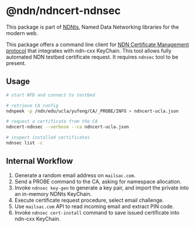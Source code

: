 # @ndn/ndncert-ndnsec

This package is part of [NDNts](https://yoursunny.com/p/NDNts/), Named Data Networking libraries for the modern web.

This package offers a command line client for [NDN Certificate Management protocol](https://github.com/named-data/ndncert/wiki/NDNCERT-Protocol-0.2) that integrates with ndn-cxx KeyChain.
This tool allows fully automated NDN testbed certificate request.
It requires `ndnsec` tool to be present.

## Usage

```sh
# start NFD and connect to testbed

# retrieve CA config
ndnpeek -p /ndn/edu/ucla/yufeng/CA/_PROBE/INFO > ndncert-ucla.json

# request a certificate from the CA
ndncert-ndnsec --verbose --ca ndncert-ucla.json

# inspect installed certificates
ndnsec list -c
```

## Internal Workflow

1. Generate a random email address on `mailsac.com`.
2. Send a PROBE command to the CA, asking for namespace allocation.
3. Invoke `ndnsec key-gen` to generate a key pair, and import the private into an in-memory NDNts KeyChain.
4. Execute certificate request procedure, select email challenge.
5. Use `mailsac.com` API to read incoming email and extract PIN code.
6. Invoke `ndnsec cert-install` command to save issued certificate into ndn-cxx KeyChain.
